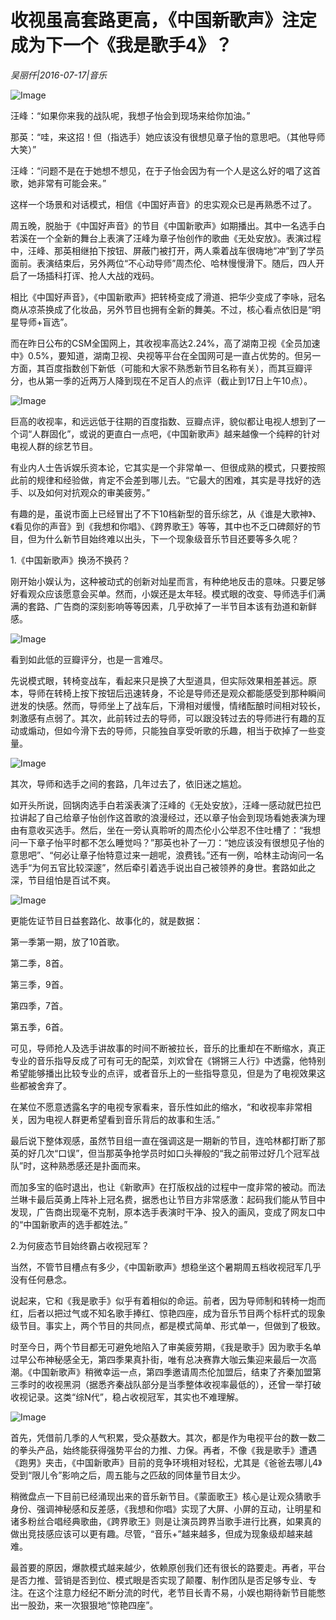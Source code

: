 # 收视虽高套路更高，《中国新歌声》注定成为下一个《我是歌手4》？

*吴丽仟|2016-07-17|音乐*

![Image](http://p3.pstatp.com/large/32030001180e7e3cd165)

汪峰：“如果你来我的战队呢，我想子怡会到现场来给你加油。”

那英：“哇，来这招！但（指选手）她应该没有很想见章子怡的意思吧。（其他导师大笑）”

汪峰：“问题不是在于她想不想见，在于子怡会因为有一个人是这么好的唱了这首歌，她非常有可能会来。”

这样一个场景和对话模式，相信《中国好声音》的忠实观众已是再熟悉不过了。

周五晚，脱胎于《中国好声音》的节目《中国新歌声》如期播出。其中一名选手白若溪在一个全新的舞台上表演了汪峰为章子怡创作的歌曲《无处安放》。表演过程中，汪峰、那英相继拍下按钮、屏蔽门被打开，两人乘着战车很嗨地“冲”到了学员面前。表演结束后，另外两位“不心动导师”周杰伦、哈林慢慢滑下。随后，四人开启了一场插科打诨、抢人大战的戏码。

相比《中国好声音》，《中国新歌声》把转椅变成了滑道、把华少变成了李咏，冠名商从凉茶换成了化妆品，另外节目也拥有全新的舞美。不过，核心看点依旧是“明星导师+盲选”。

而在昨日公布的CSM全国网上，其收视率高达2.24%，高了湖南卫视《全员加速中》0.5%，要知道，湖南卫视、央视等平台在全国网可是一直占优势的。但另一方面，其百度指数创下新低（可能和大家不熟悉新节目名称有关），而其豆瓣评分，也从第一季的近两万人降到现在不足百人的点评（截止到17日上午10点）。

![Image](http://p3.pstatp.com/large/31f0000540b56c83980e)

巨高的收视率，和远远低于往期的百度指数、豆瓣点评，貌似都让电视人想到了一个词“人群固化”，或说的更直白一点吧，《中国新歌声》越来越像一个纯粹的针对电视人群的综艺节目。

有业内人士告诉娱乐资本论，它其实是一个非常单一、但很成熟的模式，只要按照此前的规律和经验做，肯定不会差到哪儿去。“它最大的困难，其实是寻找好的选手、以及如何对抗观众的审美疲劳。”

有趣的是，虽说市面上已经冒出了不下10档新型的音乐综艺，从《谁是大歌神》、《看见你的声音》到《我想和你唱》、《跨界歌王》等等，其中也不乏口碑颇好的节目，但为什么新节目始终难以出头，下一个现象级音乐节目还要等多久呢？

1.《中国新歌声》换汤不换药？

刚开始小娱认为，这种被动式的创新对灿星而言，有种绝地反击的意味。只要足够好看观众应该愿意会买单。然而，小娱还是太年轻。模式眼的改变、导师选手们满满的套路、广告商的深刻影响等等因素，几乎砍掉了一半节目本该有劲道和新鲜感。

![Image](http://p1.pstatp.com/large/31ff0005864e999cec5b)

看到如此低的豆瓣评分，也是一言难尽。

先说模式眼，转椅变战车，看起来只是换了大型道具，但实际效果相差甚远。原本，导师在转椅上按下按钮后迅速转身，不论是导师还是观众都能感受到那种瞬间迸发的快感。然而，导师坐上了战车后，下滑相对缓慢，情绪酝酿时间相对较长，刺激感有点弱了。其次，此前转过去的导师，可以跟没转过去的导师进行有趣的互动或煽动，但如今滑下去的导师，只能独自享受听歌的乐趣，相当于砍掉了一些变量。

![Image](http://p1.pstatp.com/large/31f30004ad7c1d45a3bb)

其次，导师和选手之间的套路，几年过去了，依旧迷之尴尬。

如开头所说，回锅肉选手白若溪表演了汪峰的《无处安放》，汪峰一感动就巴拉巴拉讲起了自己给章子怡创作这首歌的浪漫经过，还以章子怡会到现场看她表演为理由有意收买选手。然后，坐在一旁认真聆听的周杰伦小公举忍不住吐槽了：“我想问一下章子怡平时都不怎么睡觉吗？”那英也补了一刀：“她应该没有很想见子怡的意思吧”、“何必让章子怡特意过来一趟呢，浪费钱。”还有一例，哈林主动询问一名选手“为何五官比较深邃”，然后牵引着选手说出自己被领养的身世。套路如此之深，节目组怕是百试不爽。

![Image](http://p3.pstatp.com/large/31f30004ad7bf8ab914b)

更能佐证节目日益套路化、故事化的，就是数据：

第一季第一期，放了10首歌。

第二季，8首。

第三季，9首。

第四季，7首。

第五季，6首。

可见，导师抢人及选手讲故事的时间不断被拉长，音乐的比重却在不断缩水，真正专业的音乐指导反成了可有可无的配菜，刘欢曾在《锵锵三人行》中透露，他特别希望能够播出比较专业的点评，或者音乐上的一些指导意见，但是为了电视效果这些都被舍弃了。

在某位不愿意透露名字的电视专家看来，音乐性如此的缩水，“和收视率非常相关，因为电视人群更希望看到音乐背后的故事和生活。”

最后说下整体观感，虽然节目组一直在强调这是一期新的节目，连哈林都打断了那英的好几次“口误”，但当那英争抢学员时如口头禅般的“我之前带过好几个冠军战队”时，这种熟悉感还是扑面而来。

而加多宝的临时退出，也让《新歌声》在打版权战的过程中一度非常的被动。而法兰琳卡最后英勇上阵补上冠名费，据悉也让节目方非常感激：起码我们能从节目中发现，广告商出现毫不克制，原本选手表演时干净、投入的画风，变成了网友口中的“中国新歌声的选手都姓法。”

2.为何疲态节目始终霸占收视冠军？

当然，不管节目槽点有多少，《中国新歌声》想稳坐这个暑期周五档收视冠军几乎没有任何悬念。

说起来，它和《我是歌手》似乎有着相似的命运。前者，因为导师制和转椅一炮而红，后者以把过气或不知名歌手捧红、惊艳四座，成为音乐节目两个标杆式的现象级节目。事实上，两个节目的共同点，都是模式简单、形式单一，但做到了极致。

时至今日，两个节目都无可避免地陷入了审美疲劳期，《我是歌手》因为歌手名单过早公布神秘感全无，第四季果真扑街，唯有总决赛靠大咖云集迎来最后一次高潮。《中国新歌声》稍微幸运一点，第四季邀请周杰伦加盟后，结束了齐秦加盟第三季时的收视黑洞（据悉齐秦战队部分是当季整体收视率最低的），还曾一举打破收视记录。这类“综N代”，稳占收视冠军，其实也不难理解。

![Image](http://p1.pstatp.com/large/31ff0005864da7d3e28d)

首先，凭借前几季的人气积累，受众基数大。其次，都是作为电视平台的数一数二的拳头产品，始终能获得强势平台的力推、力保。再者，不像《我是歌手》遭遇《跑男》夹击，《中国新歌声》目前的竞争环境相对轻松，尤其是《爸爸去哪儿4》受到“限儿令”影响之后，周五能与之匹敌的同体量节目太少。

稍微盘点一下目前已经涌现出来的音乐新节目。《蒙面歌王》核心是让观众猜歌手身份、强调神秘感和反差感，《我想和你唱》实现了大屏、小屏的互动，让明星和诸多粉丝合唱经典歌曲，《跨界歌王》则是让演员跨界当歌手进行比赛，如果真的做出竞技感应该可以更有趣。尽管，“音乐+”越来越多，但成为现象级却越来越难。

最首要的原因，爆款模式越来越少，依赖原创我们还有很长的路要走。再者，平台是否力推、营销是否到位、模式眼是否实现了颠覆、制作团队是否足够专业、专注。在这个注意力经纪不断分流的时代，老节目长青不易，小娱也期待新节目能憋出一股劲，来一次狠狠地“惊艳四座”。

